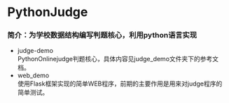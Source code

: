 # PythonJudge  
### 简介：为学校数据结构编写判题核心，利用python语言实现  
- judge-demo  
PythonOnlinejudge判题核心，具体内容见judge_demo文件夹下的参考文档。  
- web_demo  
使用Flask框架实现的简单WEB程序，前期的主要作用是用来对judge程序的简单测试。
